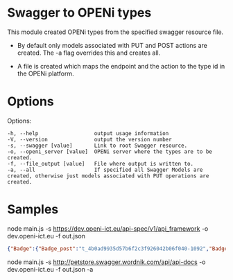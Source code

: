 Swagger to OPENi types
======================

This module created OPENi types from the specified swagger resource file.

* By default only models associated with PUT and POST actions are created. The -a flag overrides this and creates all.

* A file is created which maps the endpoint and the action to the type id in the OPENi platform. 


Options
=========

Options:

    -h, --help                  output usage information
    -V, --version               output the version number
    -s, --swagger [value]       Link to root Swagger resource.
    -o, --openi_server [value]  OPENi server where the types are to be created.
    -f, --file_output [value]   File where output is written to.
    -a, --all                   If specified all Swagger Models are created, otherwise just models associated with PUT operations are created.




Samples
=========

node main.js -s https://dev.openi-ict.eu/api-spec/v1/api_framework -o dev.openi-ict.eu -f out.json

```json
{"Badge":{"Badge_post":"t_4b0ad9935d57b6f2c3f926042b06f040-1092","Badge_put":"t_157d871654ee9af108eda9e5cd82a2b3-1091"},"Card":{"Card_post":"t_395bb8347285025d08c9335a367cae85-1425","Card_put":"t_7fe41665d8eca26a250ccd50377dc5ce-1424"},"Account":{"Account_post":"t_a5ab2396509c5038330b0aaade4e51ba-1659","Account_put":"t_cea91e211e80aa27de6eca6d238064d7-1658"},"Audio":{"Audio_post":"t_b953cf39bf551cb82bf738868bfe3a99-1187","Audio_put":"t_ce0525188be6c9816054a1f424173365-1186"},"Application":{"Application_post":"t_ca58edf5fdc548c6806f96aecbae743e-995","Application_put":"t_9eaac680e28f44088f676f3f2c6d11c0-994"},"Article":{"Article_put":"t_b1618f7af15e1ffb57cecfeddea46aaf-1188","Article_post":"t_1104decd7d6031a5851b53e7f5ae3135-1189"},"Checkin":{"Checkin_post":"t_612c983e7ad264ee09d8267f6c1dd7dd-854","Checkin_put":"t_a5c24b3b7766e0511a970fd91acca8b4-853"},"Contact":{"Contact_post":"t_068803d25f7fe6ade1f8e0657ea68f34-636","Contact_put":"t_a9f3fdf93b847d95fd55112755f2dbac-635"},"Context":{"Context_put":"t_ab88034769e77d4e8b62d40c90bba3ee-9176"},"Device":{"Device_put":"t_54e503058588cd0d4883d8b244504889-749","Device_post":"t_2600f8b04761cc696704278d31185492-750"},"Event":{"Event_post":"t_ab2d006b6bf640ed1111973d41ba3d8a-1211","Event_put":"t_61d85a4bc97ae77e3c8c059262d52adb-1210"},"Game":{"Game_post":"t_b273f3b072c0f8404287e55603aa3890-1210","Game_put":"t_691742472256f3f69d99fa16b00b321a-1209"},"File":{"File_post":"t_bdb506f8575bea180ca01921d23b9f88-1186","File_put":"t_aee2b4ee1560b90caf6064b149db0f31-1185"},"Measurement":{"Measurement_post":"t_d12a16607e3be852b84117f1629dd316-1195","Measurement_put":"t_92931e1efd0a1c0f2f65f68f7508b332-1194"},"Note":{"Note_post":"t_cd635fcc2984673c407af57d1a125dc6-962","Note_put":"t_f1480399ff7f17ddf78a485dd0905c77-961"},"Nutrition":{"Nutrition_post":"t_df0422eba3bc885dbd511c1cbbe29913-1419","Nutrition_put":"t_05d5da1c51441635e733e5807fad6751-1418"},"Order":{"Order_post":"t_691a1bebab06514c4b96f287d859609b-1102","Order_put":"t_234a6dd5016e157850a35f83479459e3-1101"},"Photo":{"Photo_post":"t_5438af1659b6d5f3690fbad1fa0a3ab6-1308","Photo_put":"t_1e34d8f86f42ee476ba414696dc52315-1307"},"Place":{"Place_post":"t_1efe4ce37f901ab2138ec2dab4ad25ed-1211","Place_put":"t_08d2718ab0ced47940f0eff8589a49dc-1210"},"Question":{"Question_post":"t_0eff951d4e85ef1e2e2facc3418da481-1101","Question_put":"t_4a47aa0ef796d0f3912f9d137138ffe7-1100"},"Product":{"Product_post":"t_937f0787277afc83665864a0b9000044-1201","Product_put":"t_cef7ef292ec74e3bbf658bf2cf98ef21-1200"},"Registeredapplication":{"Registeredapplication_post":"t_c8f81a833e83f355b74e146f762c0e59-305","Registeredapplication_put":"t_1da3e13367758eaedd3381521a6cfe25-304"},"Route":{"Route_put":"t_8e9724bdaaba09a48dba250cf530aa62-1210","Route_post":"t_195a40c522f82ae27d726c57d6eb0d01-1211"},"Shop":{"Shop_post":"t_eedb6027dda05adc6255571f80265b4e-1097","Shop_put":"t_4bd2f7e02eb5a72a4a007a6096148486-1096"},"Service":{"Service_post":"t_b2abac774b2004ad7e9acba4c90c3f9d-1092","Service_put":"t_05aead7d5708ba3eaf7f711d06373820-1091"},"Sleep":{"Sleep_post":"t_aab197c5dccb9f7b384e91e26482548b-1312","Sleep_put":"t_fdcb224d18ae8292381c1e1f426de02d-1311"},"SocialAccount":{"SocialAccount_post":"t_8cd0e43f1aa3533c51d38ca8e05f1495-662","SocialAccount_put":"t_b05e369293f73f10ef4452f7d15e64b7-661"},"Socialapp":{"Socialapp_post":"t_8b2a294857480dcc7a1185d7c8b178c5-634","Socialapp_put":"t_d2e72317df18969d98106c3ee419bd1f-633"},"SocialToken":{"SocialToken_post":"t_05ee371177db67fbb9a7c8fdc6f677b3-428","SocialToken_put":"t_24fd8576a6b7bdaba260e8364f310b5f-427"},"Status":{"Status_post":"t_ade7eb9cd67ecc8c8bfdae3a698f730f-964","Status_put":"t_57635aa62dd995457cf296cf730ee52a-963"},"User":{"User_post":"t_0c9558878fcf6221723ff6d277319bfd-1372","User_put":"t_2b74aa6742a3216a931605f54e2367c6-1371"},"Workout":{"Workout_post":"t_627b43e262a85c4ac28f6b7e2536e314-1566","Workout_put":"t_fdb995b08435f8ac0adffc1b147cad99-1565"},"Video":{"Video_post":"t_a55f1781beff699b893e8490679db54b-1187","Video_put":"t_38f2982c23b8b0dbd43a3da5e40f1899-1186"}}

```

node main.js -s http://petstore.swagger.wordnik.com/api/api-docs -o dev.openi-ict.eu -f out.json -a
